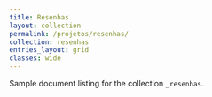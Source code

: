 ```yaml
---
title: Resenhas
layout: collection
permalink: /projetos/resenhas/
collection: resenhas
entries_layout: grid
classes: wide
---
```


Sample document listing for the collection `_resenhas`.
